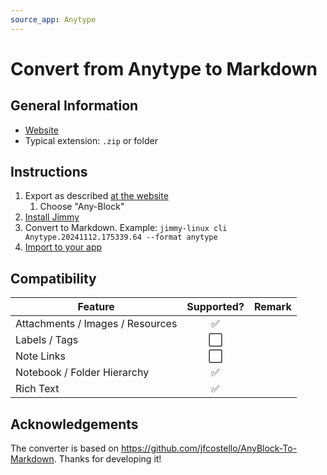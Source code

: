 ```yaml
---
source_app: Anytype
---
```


# Convert from Anytype to Markdown

## General Information

- [Website](https://anytype.io/)
- Typical extension: `.zip` or folder

## Instructions

1. Export as described [at the website](https://doc.anytype.io/anytype-docs/basics/import-export)
    1. Choose "Any-Block"
2. [Install Jimmy](../index.md#installation)
3. Convert to Markdown. Example: `jimmy-linux cli Anytype.20241112.175339.64 --format anytype`
4. [Import to your app](../import_instructions.md)

## Compatibility

| Feature | Supported? | Remark |
| --- | :---: | --- |
| Attachments / Images / Resources | ✅ | |
| Labels / Tags | ⬜ | |
| Note Links | ⬜ | |
| Notebook / Folder Hierarchy | ✅ | |
| Rich Text | ✅ | |

## Acknowledgements

The converter is based on <https://github.com/jfcostello/AnyBlock-To-Markdown>. Thanks for developing it!
